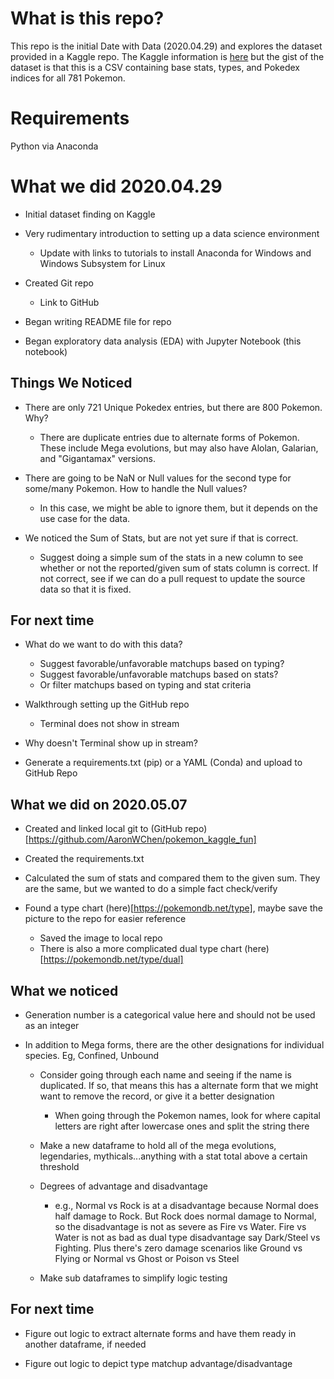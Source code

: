 # What is this repo?

This repo is the initial Date with Data (2020.04.29) and explores the dataset provided in a Kaggle repo. The Kaggle information is [here](https://www.kaggle.com/abcsds/pokemon) but the gist of the dataset is that this is a CSV containing base stats, types, and Pokedex indices for all 781 Pokemon.

# Requirements
Python via Anaconda

# What we did 2020.04.29
- Initial dataset finding on Kaggle

- Very rudimentary introduction to setting up a data science environment 
    - Update with links to tutorials to install Anaconda for Windows and Windows Subsystem for Linux
    
- Created Git repo
    - Link to GitHub
    
- Began writing README file for repo

- Began exploratory data analysis (EDA) with Jupyter Notebook (this notebook)

## Things We Noticed
- There are only 721 Unique Pokedex entries, but there are 800 Pokemon. Why?
    - There are duplicate entries due to alternate forms of Pokemon. These include Mega evolutions, but may also have Alolan, Galarian, and "Gigantamax" versions.
    
- There are going to be NaN or Null values for the second type for some/many Pokemon. How to handle the Null values?
    - In this case, we might be able to ignore them, but it depends on the use case for the data.
    
- We noticed the Sum of Stats, but are not yet sure if that is correct.
    - Suggest doing a simple sum of the stats in a new column to see whether or not the reported/given sum of stats column is correct. If not correct, see if we can do a pull request to update the source data so that it is fixed. 


## For next time
- What do we want to do with this data?
    - Suggest favorable/unfavorable matchups based on typing?
    - Suggest favorable/unfavorable matchups based on stats?
    - Or filter matchups based on typing and stat criteria
    
- Walkthrough setting up the GitHub repo
    - Terminal does not show in stream
    
- Why doesn't Terminal show up in stream?

- Generate a requirements.txt (pip) or a YAML (Conda) and upload to GitHub Repo


## What we did on 2020.05.07
- Created and linked local git to (GitHub repo)[https://github.com/AaronWChen/pokemon_kaggle_fun]

- Created the requirements.txt

- Calculated the sum of stats and compared them to the given sum. They are the same, but we wanted to do a simple fact check/verify

- Found a type chart (here)[https://pokemondb.net/type], maybe save the picture to the repo for easier reference
    - Saved the image to local repo
    - There is also a more complicated dual type chart (here)[https://pokemondb.net/type/dual]


## What we noticed
- Generation number is a categorical value here and should not be used as an integer

- In addition to Mega forms, there are the other designations for individual species. Eg, Confined, Unbound
    - Consider going through each name and seeing if the name is duplicated. If so, that means this has a alternate form that we might want to remove the record, or give it a better designation
        - When going through the Pokemon names, look for where capital letters are right after lowercase ones and split the string there

    - Make a new dataframe to hold all of the mega evolutions, legendaries, mythicals...anything with a stat total above a certain threshold 

    - Degrees of advantage and disadvantage
        - e.g., Normal vs Rock is at a disadvantage because Normal does half damage to Rock. But Rock does normal damage to Normal, so the disadvantage is not as severe as Fire vs Water. Fire vs Water is not as bad as dual type disadvantage say Dark/Steel vs Fighting. Plus there's zero damage scenarios like Ground vs Flying or Normal vs Ghost or Poison vs Steel

    - Make sub dataframes to simplify logic testing

## For next time
- Figure out logic to extract alternate forms and have them ready in another dataframe, if needed

- Figure out logic to depict type matchup advantage/disadvantage